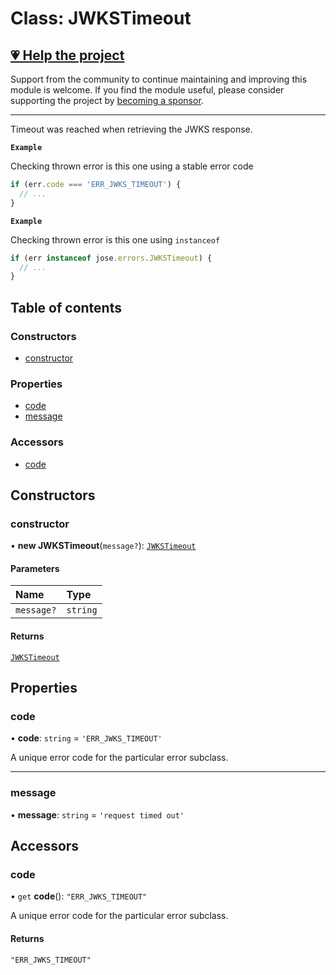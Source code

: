 # Class: JWKSTimeout

## [💗 Help the project](https://github.com/sponsors/panva)

Support from the community to continue maintaining and improving this module is welcome. If you find the module useful, please consider supporting the project by [becoming a sponsor](https://github.com/sponsors/panva).

---

Timeout was reached when retrieving the JWKS response.

**`Example`**

Checking thrown error is this one using a stable error code

```js
if (err.code === 'ERR_JWKS_TIMEOUT') {
  // ...
}
```

**`Example`**

Checking thrown error is this one using `instanceof`

```js
if (err instanceof jose.errors.JWKSTimeout) {
  // ...
}
```

## Table of contents

### Constructors

- [constructor](util_errors.JWKSTimeout.md#constructor)

### Properties

- [code](util_errors.JWKSTimeout.md#code)
- [message](util_errors.JWKSTimeout.md#message)

### Accessors

- [code](util_errors.JWKSTimeout.md#code-1)

## Constructors

### constructor

• **new JWKSTimeout**(`message?`): [`JWKSTimeout`](util_errors.JWKSTimeout.md)

#### Parameters

| Name | Type |
| :------ | :------ |
| `message?` | `string` |

#### Returns

[`JWKSTimeout`](util_errors.JWKSTimeout.md)

## Properties

### code

• **code**: `string` = `'ERR_JWKS_TIMEOUT'`

A unique error code for the particular error subclass.

___

### message

• **message**: `string` = `'request timed out'`

## Accessors

### code

• `get` **code**(): ``"ERR_JWKS_TIMEOUT"``

A unique error code for the particular error subclass.

#### Returns

``"ERR_JWKS_TIMEOUT"``
